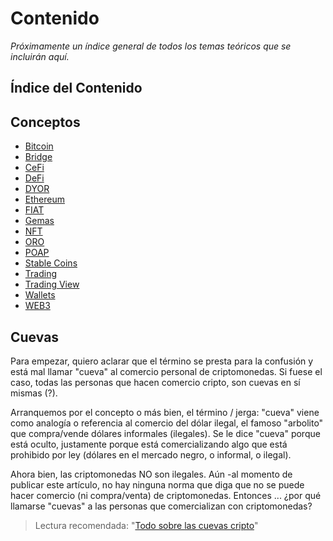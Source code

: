 # Contenido

_Próximamente un índice general de todos los temas teóricos que se incluirán aquí._

## Índice del Contenido

## Conceptos

* [Bitcoin](/c/bitcoin.md)
* [Bridge](/c/bridge.md)
* [CeFi](/c/cefi.md)
* [DeFi](/c/defi.md)
* [DYOR](/c/dyor.md)
* [Ethereum](/c/ethereum.md)
* [FIAT](/c/fiat.md)
* [Gemas](/c/gemas.md)
* [NFT](/c/nft.md)
* [ORO](/c/oro.md)
* [POAP](/c/poap.md)
* [Stable Coins](/c/stable-coins.md)
* [Trading](/c/trading.md)
* [Trading View](/c/tradingview.md)
* [Wallets](/c/wallets.md)
* [WEB3](/c/web3.md)


## Cuevas <!-- {docsify-ignore} -->

Para empezar, quiero aclarar que el término se presta para la confusión y está mal llamar "cueva" al comercio personal de criptomonedas. Si fuese el caso, todas las personas que hacen comercio cripto, son cuevas en sí mismas (?).

Arranquemos por el concepto o más bien, el término / jerga: "cueva" viene como analogía o referencia al comercio del dólar ilegal, el famoso "arbolito" que compra/vende dólares informales (ilegales). Se le dice "cueva" porque está oculto, justamente porque está comercializando algo que está prohibido por ley (dólares en el mercado negro, o informal, o ilegal).

Ahora bien, las criptomonedas NO son ilegales. Aún -al momento de publicar este artículo, no hay ninguna norma que diga que no se puede hacer comercio (ni compra/venta) de criptomonedas. Entonces ... ¿por qué llamarse "cuevas" a las personas que comercializan con criptomonedas? 

>Lectura recomendada: "[Todo sobre las cuevas cripto](https://www.locademiadigital.com/2021/11/cuevas-cripto.html)"


